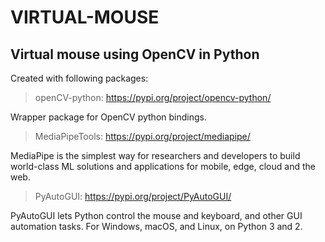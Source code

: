 # VIRTUAL-MOUSE
## Virtual mouse using OpenCV in Python

Created with following packages:

> openCV-python: https://pypi.org/project/opencv-python/

Wrapper package for OpenCV python bindings.

> MediaPipeTools: https://pypi.org/project/mediapipe/

MediaPipe is the simplest way for researchers and developers to build world-class ML solutions and applications for mobile, edge, cloud and the web.

> PyAutoGUI: https://pypi.org/project/PyAutoGUI/

PyAutoGUI lets Python control the mouse and keyboard, and other GUI automation tasks. For Windows, macOS, and Linux, on Python 3 and 2.
